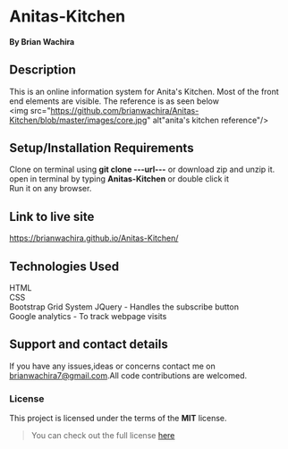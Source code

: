 # Anitas-Kitchen
#### 
#### By **Brian Wachira**
## Description
This is an online information system for Anita's Kitchen. Most of the front end elements are visible. The reference is as seen below<br/>
<img src="https://github.com/brianwachira/Anitas-Kitchen/blob/master/images/core.jpg" alt"anita's kitchen reference"/>
## Setup/Installation Requirements
Clone on terminal using **git clone ---url---** or download zip and unzip it.
open in terminal by typing **Anitas-Kitchen** or double click it
<br/>Run it on any browser.
## Link to live site
https://brianwachira.github.io/Anitas-Kitchen/
## Technologies Used
HTML<br/>
CSS<br/>
Bootstrap Grid System
JQuery - Handles the subscribe button<br/>
Google analytics - To track webpage visits
## Support and contact details
If you have any issues,ideas or concerns contact me on<a href="https://mail.google.com/mail/?view=cm&fs=1&to=brianwachira7@gmail.com" target="_blank"> brianwachira7@gmail.com</a>.All code contributions are welcomed.
### License
This project is licensed under the terms of the **MIT** license.

>You can check out the full license [here](https://github.com/brianwachira/Anitas-Kitchen/blob/master/LICENSE)  


